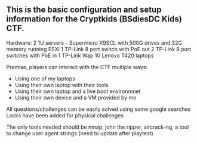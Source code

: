 <h2>This is the basic configuration and setup information for the Cryptkids (BSdiesDC Kids) CTF.</h2>

Hardware:
2 1U servers - Supermicro X9SCL with 500G drives and 32G memory running ESXi
1 TP-Link 8 port switch with PoE out
2 TP-Link 8 port switches with PoE in
1 TP-Link Wap
10 Lenovo T420 laptops

Premise, players can interact with the CTF multiple ways:
- Using one of my laptops
- Using their own laptop with their tools
- Using their own laptop and a live boot environmnet
- Using their own device and a VM provided by me

All questions/challenges can be easily solved using some google searches
Locks have been added for physical challenges

The only tools needed should be nmap, john the ripper, aircrack-ng, a tool to change user agent strings (need to update after playtest)

